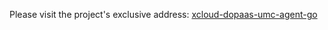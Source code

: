 Please visit the project's exclusive address: [xcloud-dopaas-umc-agent-go](../../../../../super-dopaas-umc-agent-go)